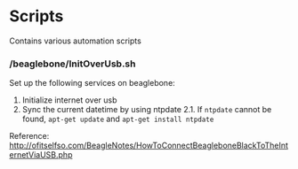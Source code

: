 # Scripts
Contains various automation scripts

### /beaglebone/InitOverUsb.sh
Set up the following services on beaglebone:
1. Initialize internet over usb 
2. Sync the current datetime by using ntpdate
2.1. If `ntpdate` cannot be found, `apt-get update` and `apt-get install ntpdate`

Reference: http://ofitselfso.com/BeagleNotes/HowToConnectBeagleboneBlackToTheInternetViaUSB.php


